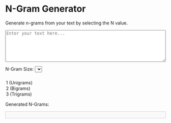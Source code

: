# N-Gram Generator

Generate n-grams from your text by selecting the N value.

<textarea id="ngramInput" style="width: 100%; height: 100px;" placeholder="Enter your text here..."></textarea>
<label for="ngramSize">N-Gram Size:</label>
<select id="ngramSize" onchange="generateNGrams()" style="margin-bottom: 10px;">
  <option value="1">1 (Unigrams)</option>
  <option value="2">2 (Bigrams)</option>
  <option value="3">3 (Trigrams)</option>
</select>
<p>Generated N-Grams:</p>
<div id="ngramOutput" style="background-color: #f9f9f9; padding: 10px; border: 1px solid #ccc;"></div>

<script>
  function generateNGrams() {
    const text = document.getElementById("ngramInput").value;
    const n = parseInt(document.getElementById("ngramSize").value, 10);
    const words = text.split(/\s+/).filter(Boolean);
    const ngrams = [];
    for (let i = 0; i <= words.length - n; i++) {
      ngrams.push(words.slice(i, i + n).join(" "));
    }
    document.getElementById("ngramOutput").innerText = ngrams.join(", ");
  }

  document.getElementById("ngramInput").addEventListener("input", generateNGrams);
</script>

